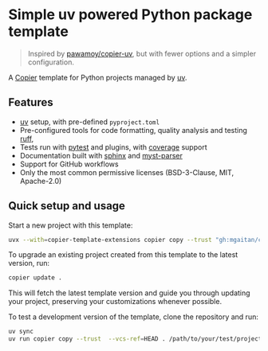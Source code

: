 # Simple uv powered Python package template

> Inspired by [pawamoy/copier-uv](https://github.com/pawamoy/copier-uv), but with fewer options and a simpler configuration.

A [Copier](https://github.com/copier-org/copier) template
for Python projects managed by [uv](https://github.com/astral-sh/uv).


## Features

- [uv](https://github.com/astral-sh/uv) setup, with pre-defined `pyproject.toml`
- Pre-configured tools for code formatting, quality analysis and testing [ruff](https://github.com/astral-sh/ruff),
- Tests run with [pytest](https://github.com/pytest-dev/pytest) and plugins, with [coverage](https://github.com/nedbat/coveragepy) support
- Documentation built with [sphinx](https://github.com/sphinx-doc/sphinx) and [myst-parser](https://github.com/executablebooks/myst-parser)
- Support for GitHub workflows
- Only the most common permissive licenses (BSD-3-Clause, MIT, Apache-2.0)

## Quick setup and usage

Start a new project with this template:

```bash
uvx --with=copier-template-extensions copier copy --trust "gh:mgaitan/copier-uv" /path/to/your/new/project
```

To upgrade an existing project created from this template to the latest version, run:

```bash
copier update .
```

This will fetch the latest template version and guide you through updating your project, preserving your customizations whenever possible.

To test a development version of the template, clone the repository and run:

```bash
uv sync
uv run copier copy --trust  --vcs-ref=HEAD . /path/to/your/test/project
```
